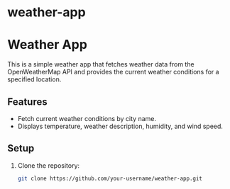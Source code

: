 # weather-app
# Weather App

This is a simple weather app that fetches weather data from the OpenWeatherMap API and provides the current weather conditions for a specified location.

## Features
- Fetch current weather conditions by city name.
- Displays temperature, weather description, humidity, and wind speed.

## Setup

1. Clone the repository:
   ```bash
   git clone https://github.com/your-username/weather-app.git
